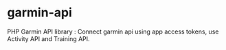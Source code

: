 # garmin-api
PHP Garmin API library  : Connect garmin api using app access tokens, use Activity API and Training API.
